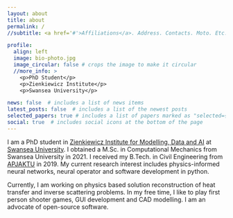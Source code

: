 ```yaml
---
layout: about
title: about
permalink: /
//subtitle: <a href='#'>Affiliations</a>. Address. Contacts. Moto. Etc.

profile:
  align: left
  image: bio-photo.jpg
  image_circular: false # crops the image to make it circular
  //more_info: >
    <p>PhD Student</p>
    <p>Zienkiewicz Institute</p>
    <p>Swansea University</p>

news: false  # includes a list of news items
latest_posts: false  # includes a list of the newest posts
selected_papers: true # includes a list of papers marked as "selected={true}"
social: true  # includes social icons at the bottom of the page
---
```


I am a PhD student in [Zienkiewicz Institute for Modelling, Data and AI](https://www.swansea.ac.uk/science-and-engineering/research/zienkiewicz-institute-for-modelling-data-ai/) at [Swansea University](https://www.swansea.ac.uk/). I obtained a M.Sc. in Computational Mechanics from Swansea University in 2021. I received my B.Tech. in Civil Engineering from [APJAKTU](https://aktu.ac.in/) in 2019. My current research interest includes physics-informed neural networks, neural operator and software development in python.

Currently, I am working on physics based solution reconstruction of heat transfer and inverse scattering problems. In my free time, I like to play first person shooter games, GUI development and CAD modelling. I am an advocate of open-source software.
